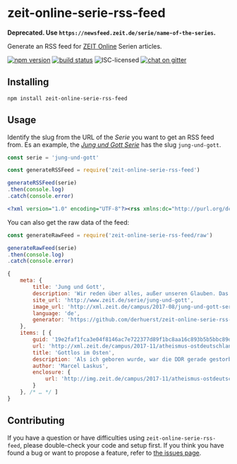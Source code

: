 # zeit-online-serie-rss-feed

**Deprecated. Use `https://newsfeed.zeit.de/serie/name-of-the-series`.**

Generate an RSS feed for [ZEIT Online](https://www.zeit.de/index) Serien articles.

[![npm version](https://img.shields.io/npm/v/zeit-online-serie-rss-feed.svg)](https://www.npmjs.com/package/zeit-online-serie-rss-feed)
[![build status](https://api.travis-ci.org/derhuerst/zeit-online-serie-rss-feed.svg?branch=master)](https://travis-ci.org/derhuerst/zeit-online-serie-rss-feed)
![ISC-licensed](https://img.shields.io/github/license/derhuerst/zeit-online-serie-rss-feed.svg)
[![chat on gitter](https://badges.gitter.im/derhuerst.svg)](https://gitter.im/derhuerst)


## Installing

```shell
npm install zeit-online-serie-rss-feed
```


## Usage

Identify the slug from the URL of the *Serie* you want to get an RSS feed from. Es an example, the [*Jung und Gott* *Serie*](https://www.zeit.de/serie/jung-und-gott) has the slug `jung-und-gott`.

```js
const serie = 'jung-und-gott'
```

```js
const generateRSSFeed = require('zeit-online-serie-rss-feed')

generateRSSFeed(serie)
.then(console.log)
.catch(console.error)
```

```xml
<?xml version="1.0" encoding="UTF-8"?><rss xmlns:dc="http://purl.org/dc/elements/1.1/" xmlns:content="http://purl.org/rss/1.0/modules/content/" xmlns:atom="http://www.w3.org/2005/Atom" version="2.0"><channel><title><![CDATA[Jung und Gott]]></title><description><![CDATA[Wir reden über alles, außer…
```

You can also get the raw data of the feed:

```js
const generateRawFeed = require('zeit-online-serie-rss-feed/raw')

generateRawFeed(serie)
.then(console.log)
.catch(console.error)
```

```js
{
	meta: {
		title: 'Jung und Gott',
		description: 'Wir reden über alles, außer unseren Glauben. Das wollen wir ändern. Woran glauben junge Menschen heute? An Gott, Allah, eine höhere Macht? Oder gar niemanden? Was macht das mit uns? Wir erzählen Geschichte vom glauben, zweifeln, hoffen und verzweifeln.',
		site_url: 'http://www.zeit.de/serie/jung-und-gott',
		image_url: 'http://xml.zeit.de/campus/2017-08/jung-und-gott-serienheader/',
		language: 'de',
		generator: 'https://github.com/derhuerst/zeit-online-serie-rss-feed'
	},
	items: [ {
		guid: '19e2faf1fca3e04f8146ac7e722377d89f1bc8aa16c893b5b5bbc89d3f7fdef2',
		url: 'http://xml.zeit.de/campus/2017-11/atheismus-ostdeutschland-ddr-identifikation-jung-und-gott',
		title: 'Gottlos im Osten',
		description: 'Als ich geboren wurde, war die DDR gerade gestorben. Trotzdem tat ich alles dafür, nicht als Ostdeutscher zu gelten. Nur auf meinen Atheismus bin ich stolz. Warum?',
		author: 'Marcel Laskus',
		enclosure: {
			url: 'http://img.zeit.de/campus/2017-11/atheismus-ostdeutschland-ddr-identifikation-jung-und-gott-ddr-identifikationx/wide__220x124__desktop'
		}
	}, /* … */ ]
}
```


## Contributing

If you have a question or have difficulties using `zeit-online-serie-rss-feed`, please double-check your code and setup first. If you think you have found a bug or want to propose a feature, refer to [the issues page](https://github.com/derhuerst/zeit-online-serie-rss-feed/issues).
